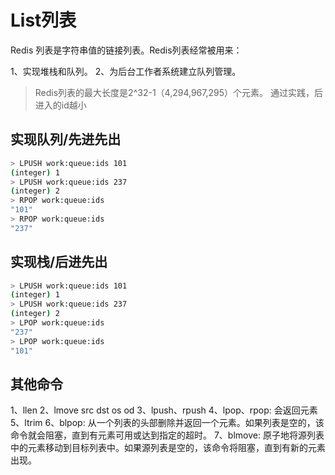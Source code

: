 # List列表

Redis 列表是字符串值的链接列表。Redis列表经常被用来：

1、实现堆栈和队列。
2、为后台工作者系统建立队列管理。

> Redis列表的最大长度是2^32-1（4,294,967,295）个元素。
> 通过实践，后进入的id越小

## 实现队列/先进先出
```sh
> LPUSH work:queue:ids 101
(integer) 1
> LPUSH work:queue:ids 237
(integer) 2
> RPOP work:queue:ids
"101"
> RPOP work:queue:ids
"237"
```

## 实现栈/后进先出
```sh
> LPUSH work:queue:ids 101
(integer) 1
> LPUSH work:queue:ids 237
(integer) 2
> LPOP work:queue:ids
"237"
> LPOP work:queue:ids
"101"
```

## 其他命令

1、llen
2、lmove src dst os od
3、lpush、rpush
4、lpop、rpop: 会返回元素
5、ltrim
6、blpop: 从一个列表的头部删除并返回一个元素。如果列表是空的，该命令就会阻塞，直到有元素可用或达到指定的超时。
7、blmove: 原子地将源列表中的元素移动到目标列表中。如果源列表是空的，该命令将阻塞，直到有新的元素出现。